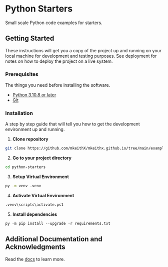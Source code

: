 # Python Starters

Small scale Python code examples for starters.


## Getting Started

These instructions will get you a copy of the project up and running on your local machine for development and testing purposes. See deployment for notes on how to deploy the project on a live system.

### Prerequisites

The things you need before installing the software.

* [Python 3.10.8 or later](https://python.org/downloads)
* [Git](https://git-scm.com/)

### Installation

A step by step guide that will tell you how to get the development environment up and running.

1. **Clone repository**

```bash
git clone https://github.com/mkeithX/mkeithx.github.io/tree/main/examples/python-starters.git
```
2. **Go to your project directory**

```bash
cd python-starters
```

3. **Setup Virtual Environment**


```bash
py -m venv .venv
```

4. **Activate Virtual Environment**

```bash
.venv\scripts\activate.ps1
```

5. **Install dependencies**

```py
py -m pip install --upgrade -r requirements.txt
```



## Additional Documentation and Acknowledgments

Read the [docs](https://mkeithx.github.io/docs/repo/python-starters) to learn more.
